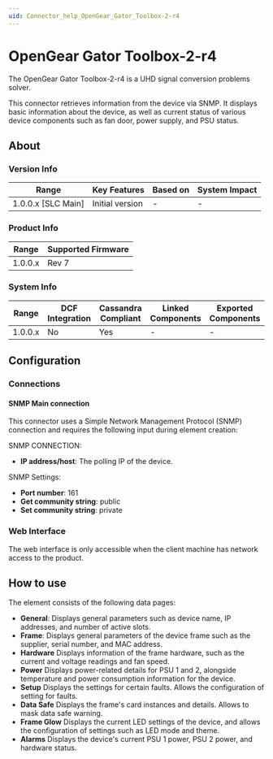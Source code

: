 ```yaml
---
uid: Connector_help_OpenGear_Gator_Toolbox-2-r4
---
```


# OpenGear Gator Toolbox-2-r4

The OpenGear Gator Toolbox-2-r4 is a UHD signal conversion problems solver.

This connector retrieves information from the device via SNMP. It displays basic information about the device, as well as current status of various device components such as fan door, power supply, and PSU status.

## About

### Version Info

| Range              | Key Features     | Based on    | System Impact    |
|--------------------|------------------|-------------|------------------|
| 1.0.0.x [SLC Main] | Initial version  | -           | -                |

### Product Info

| Range     | Supported Firmware     |
|-----------|------------------------|
| 1.0.0.x   | Rev 7                  |

### System Info

| Range     | DCF Integration     | Cassandra Compliant     | Linked Components     | Exported Components     |
|-----------|---------------------|-------------------------|-----------------------|-------------------------|
| 1.0.0.x   | No                  | Yes                     | -                     | -                       |

## Configuration

### Connections

#### SNMP Main connection

This connector uses a Simple Network Management Protocol (SNMP) connection and requires the following input during element creation:

SNMP CONNECTION:

- **IP address/host**: The polling IP of the device.

SNMP Settings:

- **Port number**: 161
- **Get community string**: public
- **Set community string**: private

### Web Interface

The web interface is only accessible when the client machine has network access to the product.

## How to use

The element consists of the following data pages:

- **General**: Displays general parameters such as device name, IP addresses, and number of active slots.
- **Frame**: Displays general parameters of the device frame such as the supplier, serial number, and MAC address.
- **Hardware** Displays information of the frame hardware, such as the current and voltage readings and fan speed.
- **Power** Displays power-related details for PSU 1 and 2, alongside temperature and power consumption information for the device.
- **Setup** Displays the settings for certain faults. Allows the configuration of setting for faults.
- **Data Safe** Displays the frame's card instances and details. Allows to mask data safe warning.
- **Frame Glow** Displays the current LED settings of the device, and allows the configuration of settings such as LED mode and theme.
- **Alarms** Displays the device's current PSU 1 power, PSU 2 power, and hardware status.